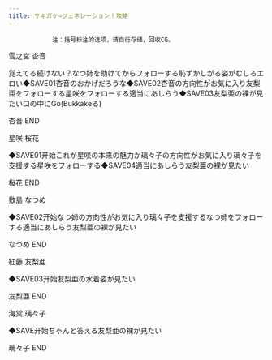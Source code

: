 ```yaml
---
title: サキガケ⇒ジェネレーション！攻略
---
```


                注：括号标注的选项，请自行存储，回收CG。

雪之宮 杏音

覚えてる続けない？なつ姉を助けてからフォローする恥ずかしがる姿がむしろエロい◆SAVE01杏音のおかげだろうな◆SAVE02杏音の方向性がお気に入り友梨亜をフォローする星咲をフォローする適当にあしらう◆SAVE03友梨亜の裸が見たい口の中にGo(Bukkakeる)

杏音 END

星咲 桜花

◆SAVE01开始これが星咲の本来の魅力か璃々子の方向性がお気に入り璃々子を支援する星咲をフォローする◆SAVE04適当にあしらう友梨亜の裸が見たい

桜花 END

敷島 なつめ

◆SAVE02开始なつ姉の方向性がお気に入り璃々子を支援するなつ姉をフォローする適当にあしらう友梨亜の裸が見たい

なつめ END

紅藤 友梨亜

◆SAVE03开始友梨亜の水着姿が見たい

友梨亜 END

海棠 璃々子

◆SAVE开始ちゃんと答える友梨亜の裸が見たい

璃々子 END
              
